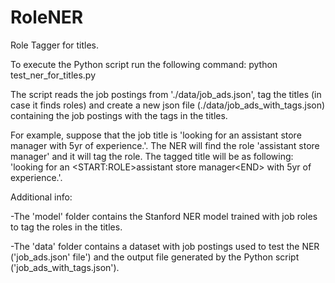 # RoleNER
Role Tagger for titles.

To execute the Python script run the following command: python test_ner_for_titles.py

The script reads the job postings from './data/job_ads.json', tag the titles (in case it finds roles) and create a new json file (./data/job_ads_with_tags.json) containing the job postings with the tags in the titles.

For example, suppose that the job title is 'looking for an assistant store manager with 5yr of experience.'. The NER will find the role 'assistant store manager' and it will tag the role. The tagged title will be as following: 'looking for an \<START:ROLE>assistant store manager\<END> with 5yr of experience.'.

Additional info:

-The 'model' folder contains the Stanford NER model trained with job roles to tag the roles in the titles.

-The 'data' folder contains a dataset with job postings used to test the NER ('job_ads.json' file') and the output file generated by the Python script ('job_ads_with_tags.json').
